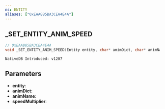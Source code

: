 ```yaml
---
ns: ENTITY
aliases: ["0xEAA885BA3CEA4E4A"]
---
```

## _SET_ENTITY_ANIM_SPEED

```c
// 0xEAA885BA3CEA4E4A
void _SET_ENTITY_ANIM_SPEED(Entity entity, char* animDict, char* animName, float speedMultiplier);
```

```
NativeDB Introduced: v1207
```

## Parameters
* **entity**:
* **animDict**:
* **animName**:
* **speedMultiplier**:
